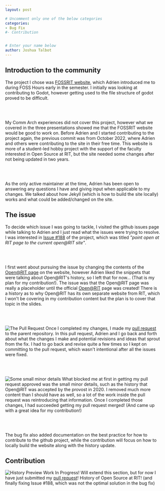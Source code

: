 ```yaml
---
layout: post

# Uncomment only one of the below categories
categories: 
- Bug Fix
#- Contribution


# Enter your name below
author: Joshua Talbot
---
```


## Introduction to the community

The project I chose was [FOSSRIT website](https://fossrit.github.io/), which Adrien introduced me to during FOSS Hours early in the semester. I initially was looking at contributing to Godot, however getting used to the file structure of godot proved to be difficult.

<br><br>

My Comm Arch experiences did not cover this project, however what we covered in the three presentations showed me that the FOSSRIT website would be good to work on. Before Adrien and I started contributing to the project again, the previous commit was from October 2022, where Adrien and others were contributing to the site in their free time. This website is more of a student-led hobby project with the support of the faculty interested in Open Source at RIT, but the site needed some changes after not being updated in two years.

<br><br>

As the only active maintainer at the time, Adrien has been open to answering any questions I have and giving input when applicable to my changes. We talked about how Jekyll (which is how to build the site locally) works and what could be added/changed on the site.


## The issue
To decide which issue I was going to tackle, I visited the github issues page while talking to Adrien and I just read what the issues were trying to resolve. I was interested in [Issue #188](https://github.com/FOSSRIT/fossrit.github.io/issues/188) of the project, which was titled _"point open at RIT page to the current open@RIT site"_.

<br><br>

I first went about pursuing the issue by changing the contents of the [Open@RIT page](https://fossrit.github.io/open-rit/) on the website, however Adrien liked the snippets that were talking about Open@RIT's history, so I left that for now... (That is my plan for my contribution!). The issue was that the Open@RIT page was really a placeholder until the official [Open@RIT](https://openr.it/) page was created! There is a history as to why Open@RIT has its own separate website from RIT, which I won't be covering in my contribution content but the plan is to cover that topic in the slides.

<br><br>

![The Pull Request](https://i.imgur.com/Z8zpQn4.png)
Once I completed my changes, I made my [pull request](https://github.com/FOSSRIT/fossrit.github.io/pull/190) to the parent repository. In this pull request, Adrien and I go back and forth about what the changes I make and potential revisions and ideas that sprout from the fix. I had to go back and revise quite a few times so I kept on committing to the pull request, which wasn't intentional after all the issues were fixed.

<br><br>

![Some small minor details](https://i.imgur.com/a/O22hPhe.png)
What blocked me at first in getting my pull request approved was the small minor details, such as the history that Open@RIT was accepted by the provost in 2020. I removed much more content than I should have as well, so a lot of the work inside the pull request was reintroducing that information. Once I completed those changes, I had succeeded getting my pull request merged! (And came up with a great idea for my contribution!)

<br><br>

The bug fix also added documentation on the best practice for how to contribute to the github project, while the contribution will focus on how to locally build the website along with the history update.


## Contribution

![History Preview](https://i.imgur.com/a/0U6wuPn.png)
Work In Progress! Will extend this section, but for now I have just submitted my [pull request](https://github.com/FOSSRIT/fossrit.github.io/pull/191)! History of Open Source at RIT! (and finally fixing Issue #188, which was not the optimal solution in the bug fix)

